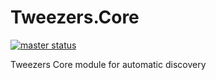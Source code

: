 # Tweezers.Core
[![master status](https://ci.appveyor.com/api/projects/status/a27ma2000ffb6wsr/branch/master?svg=true)](https://ci.appveyor.com/project/tweezersCi/tweezers-core/branch/master "Master Build")

Tweezers Core module for automatic discovery

